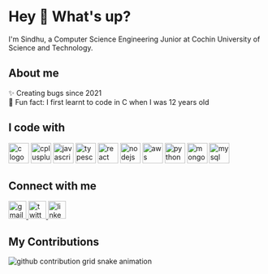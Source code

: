 # Hey 👋 What's up?

I'm Sindhu, a Computer Science Engineering Junior at Cochin University of Science and Technology.

## About me
✨ Creating bugs since 2021  
🎲 Fun fact: I first learnt to code in C when I was 12 years old

## I code with
<div align="left">
  <img src="https://cdn.jsdelivr.net/gh/devicons/devicon/icons/c/c-original.svg" height="40" alt="c logo" />
  <img src="https://skillicons.dev/icons?i=cpp" height="40" alt="cplusplus logo" />
  <img src="https://cdn.jsdelivr.net/gh/devicons/devicon/icons/javascript/javascript-plain.svg" height="40" alt="javascript logo" />
  <img src="https://cdn.jsdelivr.net/gh/devicons/devicon/icons/typescript/typescript-original.svg" height="40" alt="typescript logo" />
  <img src="https://cdn.jsdelivr.net/gh/devicons/devicon/icons/react/react-original.svg" height="40" alt="react logo" />
  <img src="https://cdn.jsdelivr.net/gh/devicons/devicon/icons/nodejs/nodejs-original.svg" height="40" alt="nodejs logo" />
  <img src="https://skillicons.dev/icons?i=aws" height="40" alt="aws logo" />
  <img src="https://cdn.jsdelivr.net/gh/devicons/devicon/icons/python/python-original.svg" height="40" alt="python logo" />
  <img src="https://cdn.jsdelivr.net/gh/devicons/devicon/icons/mongodb/mongodb-original.svg" height="40" alt="mongodb logo" />
  <img src="https://cdn.jsdelivr.net/gh/devicons/devicon/icons/mysql/mysql-original.svg" height="40" alt="mysql logo" />
</div>

## Connect with me
<div align="left">
  <a href="mailto:sindhupr2003@gmail.com">
    <img src="https://img.shields.io/static/v1?message=Gmail&logo=gmail&label=&color=D14836&logoColor=white&labelColor=&style=for-the-badge" height="35" alt="gmail logo" />
  </a>
  <a href="https://twitter.com/crimsonblu2003" target="_blank">
    <img src="https://img.shields.io/static/v1?message=Twitter&logo=twitter&label=&color=1DA1F2&logoColor=white&labelColor=&style=for-the-badge" height="35" alt="twitter logo" />
  </a>
  <a href="https://www.linkedin.com/in/sindhupr11/" target="_blank">
    <img src="https://img.shields.io/static/v1?message=LinkedIn&logo=linkedin&label=&color=0077B5&logoColor=white&labelColor=&style=for-the-badge" height="35" alt="linkedin logo" />
  </a>
</div>

## My Contributions
<picture>
  <source media="(prefers-color-scheme: dark)" srcset="https://raw.githubusercontent.com/sindhupr11/sindhupr11/output/github-contribution-grid-snake-dark.svg">
  <source media="(prefers-color-scheme: light)" srcset="https://raw.githubusercontent.com/sindhupr11/sindhupr11/output/github-contribution-grid-snake.svg">
  <img alt="github contribution grid snake animation" src="https://raw.githubusercontent.com/sindhupr11/sindhupr11/output/github-contribution-grid-snake.svg">
</picture>
